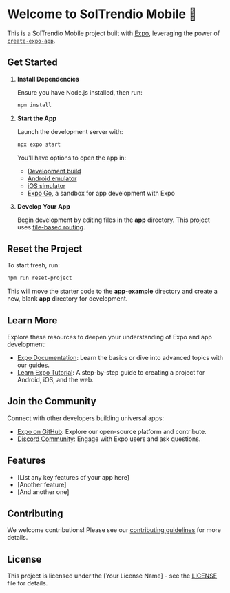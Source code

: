 # Welcome to SolTrendio Mobile 👋

This is a SolTrendio Mobile project built with [Expo](https://expo.dev), leveraging the power of [`create-expo-app`](https://www.npmjs.com/package/create-expo-app).

## Get Started

1. **Install Dependencies**

   Ensure you have Node.js installed, then run:

   ```bash
   npm install
   ```

2. **Start the App**

   Launch the development server with:

   ```bash
   npx expo start
   ```

   You'll have options to open the app in:

   - [Development build](https://docs.expo.dev/develop/development-builds/introduction/)
   - [Android emulator](https://docs.expo.dev/workflow/android-studio-emulator/)
   - [iOS simulator](https://docs.expo.dev/workflow/ios-simulator/)
   - [Expo Go](https://expo.dev/go), a sandbox for app development with Expo

3. **Develop Your App**

   Begin development by editing files in the **app** directory. This project uses [file-based routing](https://docs.expo.dev/router/introduction).

## Reset the Project

To start fresh, run:

```bash
npm run reset-project
```

This will move the starter code to the **app-example** directory and create a new, blank **app** directory for development.

## Learn More

Explore these resources to deepen your understanding of Expo and app development:

- [Expo Documentation](https://docs.expo.dev/): Learn the basics or dive into advanced topics with our [guides](https://docs.expo.dev/guides).
- [Learn Expo Tutorial](https://docs.expo.dev/tutorial/introduction/): A step-by-step guide to creating a project for Android, iOS, and the web.

## Join the Community

Connect with other developers building universal apps:

- [Expo on GitHub](https://github.com/expo/expo): Explore our open-source platform and contribute.
- [Discord Community](https://chat.expo.dev): Engage with Expo users and ask questions.

## Features

- [List any key features of your app here]
- [Another feature]
- [And another one]

## Contributing

We welcome contributions! Please see our [contributing guidelines](link-to-contributing-guidelines) for more details.

## License

This project is licensed under the [Your License Name] - see the [LICENSE](link-to-license-file) file for details.